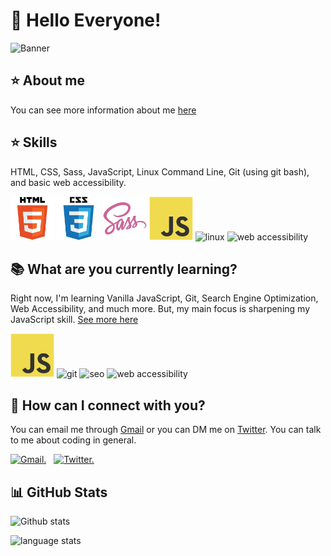 # :wave: Hello Everyone!

![Banner](https://git.io/JrCSm)

## :star: About me
You can see more information about me [here](resume.tienlythanh.com)

## :star: Skills

HTML, CSS, Sass, JavaScript, Linux Command Line, Git (using git bash), and basic web accessibility.

<p align="left">
  <img src="https://raw.githubusercontent.com/devicons/devicon/master/icons/html5/html5-original-wordmark.svg" alt="html5" width="auto" height="70"/>
  <img src="https://raw.githubusercontent.com/devicons/devicon/master/icons/css3/css3-original-wordmark.svg" alt="css3" width="auto" height="70"/>
  <img src="https://raw.githubusercontent.com/devicons/devicon/master/icons/sass/sass-original.svg" alt="sass" width="auto" height="70"/>
  <img src="https://raw.githubusercontent.com/devicons/devicon/master/icons/javascript/javascript-original.svg" alt="javascript" width="auto" height="70"/>
  <img src="https://cdn.jsdelivr.net/gh/devicons/devicon/icons/linux/linux-original.svg" alt="linux" width="auto" height="70" />
  <img src="https://git.io/JrCQk" alt="web accessibility" width="auto" height="70"/>
</p>

## :books: What are you currently learning?

Right now, I'm learning Vanilla JavaScript, Git, Search Engine Optimization, Web Accessibility, and much more. But, my main focus is sharpening my JavaScript skill. [See more here](https://tienlythanh.com/)
<p align="left">
  <img src="https://raw.githubusercontent.com/devicons/devicon/master/icons/javascript/javascript-original.svg" alt="javascript" width="auto" height="70"/>
  <img src="https://www.vectorlogo.zone/logos/git-scm/git-scm-icon.svg" alt="git" width="auto" height="70"/>
  <img src="https://git.io/JrC5i" alt="seo" width="auto" height="70"/>
  <img src="https://git.io/JrCQk" alt="web accessibility" width="auto" height="70"/>
</p>

## :eyes: How can I connect with you?

You can email me through <a href="mailto: personal.tienly10@gmail.com">Gmail</a> or you can DM me on [Twitter](https://twitter.com/LyThanhTienCS). You can talk to me about coding in general.

<p align="left">
  <a href="mailto: personal.tienly10@gmail.com" target="_blank"><img src="https://git.io/JrCxc" alt="Gmail." width="auto" height="60px"></a> &nbsp;
  <a href="https://twitter.com/LyThanhTienCS" target="_blank"><img src="https://git.io/JrCAv" alt="Twitter." height="60px"></a> &nbsp;
</p>

## :bar_chart: GitHub Stats

![Github stats](https://github-readme-stats.vercel.app/api?username=LyThanhTien10&show_icons=true&locale=en)

![language stats](https://github-readme-stats.vercel.app/api/top-langs?username=LyThanhTien10&show_icons=true&locale=en&layout=compact)
